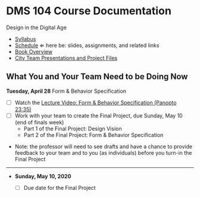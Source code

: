 # DMS 104 Course Documentation
Design in the Digital Age

- [Syllabus](syllabus.md)
- [Schedule](schedule.md)  &lArr; here be: slides, assignments, and related links
- [Book Overview](book-overview.md)
- [City Team Presentations and Project Files](files.md)

## What You and Your Team Need to be Doing Now

**Tuesday, April 28** Form & Behavior Specification

- [ ] Watch the [Lecture Video: Form & Behavior Specification (Panopto 23:35)](https://rochester.hosted.panopto.com/Panopto/Pages/Viewer.aspx?id=60189a2a-3767-41b0-93d3-abab00ef1f89)
- [ ] Work with your team to create the Final Project, due Sunday, May 10 (end of finals week)
  - Part 1 of the Final Project: Design Vision
  - Part 2 of the Final Project: Form & Behavior Specification
- Note: the professor will need to see drafts and have a chance to provide feedback to your team and to you (as individuals) before you turn-in the Final Project

<hr>


- **Sunday, May 10, 2020**
  - [ ] Due date for the Final Project





